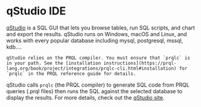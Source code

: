 # qStudio IDE

[qStudio](https://www.timestored.com/qstudio/prql-ide)
is a SQL GUI that lets you browse tables, run SQL scripts, and chart and
export the results. qStudio runs on Windows, macOS and Linux, and works with
every popular database including mysql, postgresql, mssql, kdb....

```admonish note
qStudio relies on the PRQL compiler. You must ensure that `prqlc` is in your path. See the [installation instructions](https://prql-lang.org/book/project/integrations/prqlc-cli.html#installation) for `prqlc` in the PRQL reference guide for details.
```

qStudio calls `prqlc` (the PRQL compiler) to generate SQL code
from PRQL queries (.prql files)
then runs the SQL against the selected database to display the results.
For more details, check out the
[qStudio site](https://www.timestored.com/qstudio/prql-ide).
